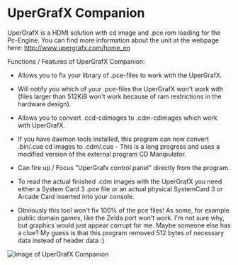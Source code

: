 # UperGrafX Companion

UperGrafX is a HDMI solution with cd image and .pce rom loading for the
Pc-Engine. You can find more information about the unit at the webpage here:
http://www.upergrafx.com/home_en

Functions / Features of UperGrafX Companion:

- Allows you to fix your library of .pce-files to work with the UperGrafX.

- Will notify you which of your .pce-files the UperGrafX won't work with (files larger than 512KiB won't work because of ram restrictions in the hardware design).

- Allows you to convert .ccd-cdimages to .cdm-cdimages which work with
  UperGrafX.

- If you have daemon tools installed, this program can now convert .bin/.cue cd
  images to .cdm/.cue - This is a long progress and uses a modified version of
  the external program CD Manipulator.

- Can fire up / Focus "UperGrafx control panel" directly from the program.

- To read the actual finished .cdm images with the UperGrafX you need either a
  System Card 3 .pce file or an actual physical SystemCard 3 or Arcade Card
  inserted into your console.

- Obviously this tool won't fix 100% of the pce files! As some, for example
  public domain games, like the Zelda port won't work. I'm not sure why, but
  graphics would just appear corrupt for me. Maybe someone else has a clue? My
  guess is that this program removed 512 bytes of necessary data instead of
  header data :)

![Image of UperGrafX Companion](https://raw.githubusercontent.com/Elrinth/UperGrafX-Companion/main/screenshot_of_this_program_v1.png)
